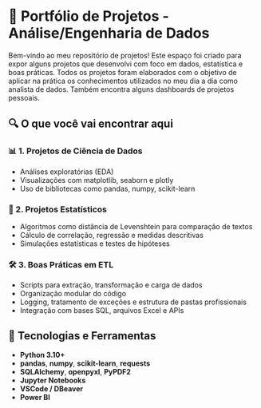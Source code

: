 # 🧠 Portfólio de Projetos - Análise/Engenharia de Dados

Bem-vindo ao meu repositório de projetos! Este espaço foi criado para expor alguns projetos que desenvolvi com foco em dados, estatística e boas práticas. Todos os projetos foram elaborados com o objetivo de aplicar na prática os conhecimentos utilizados no meu dia a dia como analista de dados. Também encontra alguns dashboards de projetos pessoais.

## 🔍 O que você vai encontrar aqui

### 📊 1. Projetos de Ciência de Dados
- Análises exploratórias (EDA)
- Visualizações com matplotlib, seaborn e plotly
- Uso de bibliotecas como pandas, numpy, scikit-learn

### 📐 2. Projetos Estatísticos
- Algoritmos como distância de Levenshtein para comparação de textos
- Cálculo de correlação, regressão e medidas descritivas
- Simulações estatísticas e testes de hipóteses

### 🛠 3. Boas Práticas em ETL
- Scripts para extração, transformação e carga de dados
- Organização modular do código
- Logging, tratamento de exceções e estrutura de pastas profissionais
- Integração com bases SQL, arquivos Excel e APIs

## 🚀 Tecnologias e Ferramentas
- **Python 3.10+**
- **pandas**, **numpy**, **scikit-learn**, **requests**
- **SQLAlchemy**, **openpyxl**, **PyPDF2**
- **Jupyter Notebooks**
- **VSCode / DBeaver**
- **Power BI**
